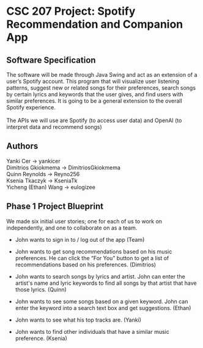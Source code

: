 # CSC 207 Project: Spotify Recommendation and Companion App

## Software Specification
The software will be made through Java Swing and act as an extension of a user’s Spotify account. 
This program that will visualize user listening patterns, 
suggest new or related songs for their preferences, search songs by certain 
lyrics and keywords that the user gives, and find users with similar preferences. 
It is going to be a general extension to the overall Spotify experience.
<br />
<br />
The APIs we will use are Spotify (to access user data) and OpenAI (to interpret data and recommend songs)

## Authors
Yanki Cer -> yankicer <br />
Dimitrios Gkiokmema -> DimitriosGkiokmema <br />
Quinn Reynolds -> Reyno256 <br />
Ksenia Tkaczyk -> KseniaTk <br />
Yicheng (Ethan) Wang -> eulogizee

## Phase 1 Project Blueprint
We made six initial user stories; one for each of us to work on independently, and one to collaborate on as a team.
* John wants to sign in to / log out of the app (Team)

* John wants to get song recommendations based on his music preferences. He can click the “For You” button to get a 
list of recommendations based on his preferences. (Dimitrios)

* John wants to search songs by lyrics and artist. John can enter the artist's name and lyric keywords to find all 
songs by that artist that have those lyrics. (Quinn)

* John wants to see some songs based on a given keyword. John can enter the keyword into a search text box and get 
suggestions. (Ethan)

* John wants to see what his top tracks are. (Yanki)

* John wants to find other individuals that have a similar music preference. (Ksenia) 